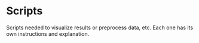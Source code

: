 # Scripts

Scripts needed to visualize results or preprocess data, etc. Each one has its own instructions and explanation.
